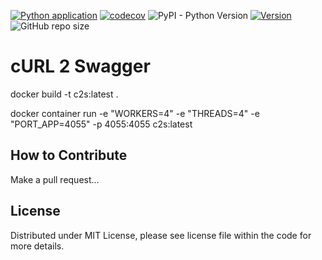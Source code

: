 [![Python application](https://github.com/NicoMincuzzi/curl-to-swagger/actions/workflows/python-app.yml/badge.svg)](https://github.com/NicoMincuzzi/curl-to-swagger/actions/workflows/python-app.yml)
[![codecov](https://codecov.io/gh/NicoMincuzzi/curl-to-swagger/branch/master/graph/badge.svg?token=LLENAQ9JRE)](https://codecov.io/gh/NicoMincuzzi/curl-to-swagger)
![PyPI - Python Version](https://img.shields.io/badge/python-3.6%7C3.7%7C3.8-blue) 
[![Version](https://img.shields.io/badge/version-v0.1.0-green)](https://github.com/NicoMincuzzi/curl-to-swagger) 
![GitHub repo size](https://img.shields.io/github/repo-size/NicoMincuzzi/curl-to-swagger)

# cURL 2 Swagger


docker build -t c2s:latest .

docker container run -e "WORKERS=4" -e "THREADS=4" -e "PORT_APP=4055" -p 4055:4055 c2s:latest



## How to Contribute
Make a pull request...

## License
Distributed under MIT License, please see license file within the code for more details.
